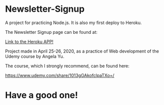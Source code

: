 # Newsletter-Signup

A project for practicing Node.js. It is also my first deploy to Heroku.

The Newsletter Signup page can be found at:

<a href='https://protected-taiga-25494.herokuapp.com/' target="_blank">Link to the Heroku APP!</a>

Project made in April 25-26, 2020, as a practice of Web development of the Udemy course by Angela Yu.

The course, which I strongly recommend, can be found here: 

https://www.udemy.com/share/1013gGAkofclpaTXo=/

<h1>Have a good one!</h1>
